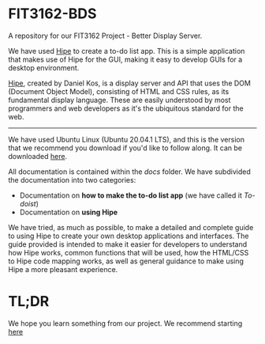 # FIT3162-BDS
A repository for our FIT3162 Project - Better Display Server. 

We have used [Hipe](http://hipe.tech/) to create a to-do list app. This is a simple application that makes use of Hipe for the GUI, making it easy to develop GUIs for a desktop environment. 

[Hipe](http://hipe.tech/), created by Daniel Kos, is a display server and API that uses the DOM (Document Object Model), consisting of HTML and CSS rules, as its fundamental display language. These are easily understood by most programmers and web developers as it's the ubiquitous standard for the web. 

---

We have used Ubuntu Linux (Ubuntu 20.04.1 LTS), and this is the version that we recommend you download if you'd like to follow along. It can be downloaded [here](https://ubuntu.com/download/desktop).


All documentation is contained within the *docs* folder. We have subdivided the documentation into two categories:
- Documentation on **how to make the to-do list app** (we have called it *To-doist*)
- Documentation on **using Hipe**

We have tried, as much as possible, to make a detailed and complete guide to using Hipe to create your own desktop applications and interfaces. The guide provided is intended to make it easier for developers to understand how Hipe works, common functions that will be used, how the HTML/CSS to Hipe code mapping works, as well as general guidance to make using Hipe a more pleasant experience. 

# TL;DR
We hope you learn something from our project. We recommend starting [here](docs/start_here.md)


